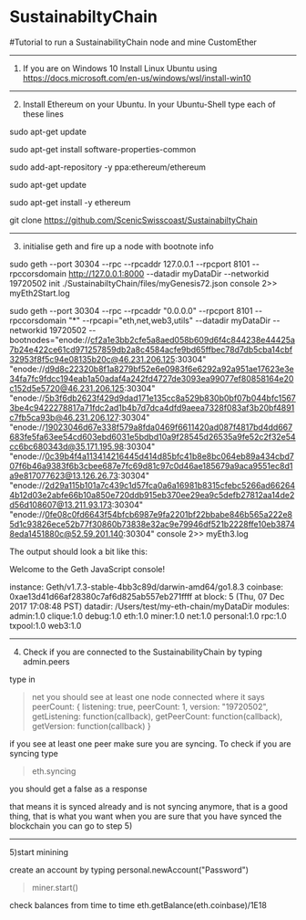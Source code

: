 # SustainabiltyChain
#Tutorial to run a SustainabilityChain node and mine CustomEther


------------------------------------------
1) If you are on Windows 10 Install Linux Ubuntu using https://docs.microsoft.com/en-us/windows/wsl/install-win10

------------------------------------------
2) Install Ethereum on your Ubuntu. In your Ubuntu-Shell type each of these lines

sudo apt-get update

sudo apt-get install software-properties-common

sudo add-apt-repository -y ppa:ethereum/ethereum

sudo apt-get update

sudo apt-get install -y ethereum

git clone https://github.com/ScenicSwisscoast/SustainabiltyChain


------------------------------------------
3) initialise geth and fire up a node with bootnote info

sudo geth --port 30304 --rpc --rpcaddr 127.0.0.1 --rpcport 8101 --rpccorsdomain http://127.0.0.1:8000  --datadir myDataDir --networkid 19720502  init ./SustainabiltyChain/files/myGenesis72.json console 2>> myEth2Start.log  



sudo geth --port 30304 --rpc --rpcaddr "0.0.0.0" --rpcport 8101 --rpccorsdomain "*" --rpcapi="eth,net,web3,utils" --datadir myDataDir --networkid 19720502 --bootnodes="enode://cf2a1e3bb2cfe5a8aed058b609d6f4c844238e44425a7b24e422ce61cd971257859db2a8c4584acfe9bd65ffbec78d7db5cba14cbf32953f8f5c94e08135b20c@46.231.206.125:30304" "enode://d9d8c22320b8f1a8279bf52e6e0983f6e6292a92a951ae17623e3e34fa7fc9fdcc194eab1a50adaf4a242fd4727de3093ea99077ef80858164e20c152d5e5720@46.231.206.125:30304" "enode://5b3f6db2623f429d9dad171e135cc8a529b830b0bf07b044bfc15673be4c9422278817a71fdc2ad1b4b7d7dca4dfd9aeea7328f083af3b20bf4891c7fb5ca93b@46.231.206.127:30304"
"enode://19023046d67e338f579a8fda0469f6611420ad087f4817bd4dd667683fe5fa63ee54cd603ebd6031e5bdbd10a9f28545d26535a9fe52c2f32e54cc6bc680343d@35.171.195.98:30304"
"enode://0c39b4f4a113414216445d414d85bfc41b8e8bc064eb89a434cbd707f6b46a9383f6b3cbee687e7fc69d81c97c0d46ae185679a9aca9551ec8d1a9e817077623@13.126.26.73:30304"
"enode://2d29a115b101a7c439c1d57fca0a6a16981b8315cfebc5266ad662644b12d03e2abfe66b10a850e720ddb915eb370ee29ea9c5defb27812aa14de2d56d108607@13.211.93.173:30304"
"enode://0fe08c0fd6643f54bfcb6987e9fa2201bf22bbabe846b565a222e85d1c93826ece52b77f30860b73838e32ac9e79946df521b2228ffe10eb38748eda1451880c@52.59.201.140:30304"
console 2>> myEth3.log




The output should look a bit like this:

Welcome to the Geth JavaScript console!

instance: Geth/v1.7.3-stable-4bb3c89d/darwin-amd64/go1.8.3
coinbase: 0xae13d41d66af28380c7af6d825ab557eb271ffff
at block: 5 (Thu, 07 Dec 2017 17:08:48 PST)
datadir: /Users/test/my-eth-chain/myDataDir
modules: admin:1.0 clique:1.0 debug:1.0 eth:1.0 miner:1.0 net:1.0 personal:1.0 rpc:1.0 txpool:1.0 web3:1.0
>



------------------------------------------
4) Check if you are connected to the SustainabilityChain by typing admin.peers

type in
>net
you should see at least one node connected where it says peerCount:
{
  listening: true,
  peerCount: 1,
  version: "19720502",
  getListening: function(callback),
  getPeerCount: function(callback),
  getVersion: function(callback)
}

if you see at least one peer  make sure you are syncing. To check if you are syncing type 
>eth.syncing 

you should get a 
false
as a response


that means it is synced already and is not syncing anymore, that is a good thing, that is what you want
when you are sure that you have synced the blockchain you can go to step 5)


------------------------------------------
5)start minining

create an account by typing
personal.newAccount("Password")

>miner.start()

check balances from time to time 
eth.getBalance(eth.coinbase)/1E18








